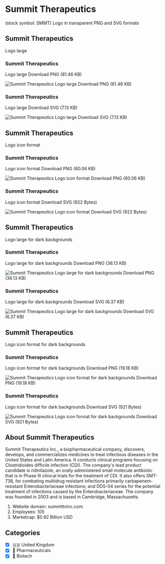 # Summit Therapeutics
 (stock symbol: SMMT) Logo in transparent PNG and SVG formats

## Summit Therapeutics
 Logo large

### Summit Therapeutics
 Logo large Download PNG (81.46 KB)

![Summit Therapeutics
 Logo large Download PNG (81.46 KB)](/img/orig/SMMT_BIG-a5009b12.png)

### Summit Therapeutics
 Logo large Download SVG (7.13 KB)

![Summit Therapeutics
 Logo large Download SVG (7.13 KB)](/img/orig/SMMT_BIG-2d15e9b1.svg)

## Summit Therapeutics
 Logo icon format

### Summit Therapeutics
 Logo icon format Download PNG (60.06 KB)

![Summit Therapeutics
 Logo icon format Download PNG (60.06 KB)](/img/orig/SMMT-35e62cff.png)

### Summit Therapeutics
 Logo icon format Download SVG (922 Bytes)

![Summit Therapeutics
 Logo icon format Download SVG (922 Bytes)](/img/orig/SMMT-cafd01e4.svg)

## Summit Therapeutics
 Logo large for dark backgrounds

### Summit Therapeutics
 Logo large for dark backgrounds Download PNG (36.13 KB)

![Summit Therapeutics
 Logo large for dark backgrounds Download PNG (36.13 KB)](/img/orig/SMMT_BIG.D-b86220dd.png)

### Summit Therapeutics
 Logo large for dark backgrounds Download SVG (6.37 KB)

![Summit Therapeutics
 Logo large for dark backgrounds Download SVG (6.37 KB)](/img/orig/SMMT_BIG.D-afcc992a.svg)

## Summit Therapeutics
 Logo icon format for dark backgrounds

### Summit Therapeutics
 Logo icon format for dark backgrounds Download PNG (19.18 KB)

![Summit Therapeutics
 Logo icon format for dark backgrounds Download PNG (19.18 KB)](/img/orig/SMMT.D-c80c538e.png)

### Summit Therapeutics
 Logo icon format for dark backgrounds Download SVG (921 Bytes)

![Summit Therapeutics
 Logo icon format for dark backgrounds Download SVG (921 Bytes)](/img/orig/SMMT.D-2a10e089.svg)

## About Summit Therapeutics


Summit Therapeutics Inc., a biopharmaceutical company, discovers, develops, and commercializes medicines to treat infectious diseases in the United States and Latin America. It conducts clinical programs focusing on Clostridioides difficile infection (CDI). The company's lead product candidate is ridinilazole, an orally administered small molecule antibiotic that is in Phase III clinical trials for the treatment of CDI. It also offers SMT-738, for combating multidrug resistant infections primarily carbapenem-resistant Enterobacteriaceae infections; and DDS-04 series for the potential treatment of infections caused by the Enterobacteriaceae. The company was founded in 2003 and is based in Cambridge, Massachusetts.

1. Website domain: summittxinc.com
2. Employees: 105
3. Marketcap: $0.92 Billion USD


## Categories
- [x] 🇬🇧 United Kingdom
- [x] 💊 Pharmaceuticals
- [x] 🧬 Biotech
